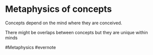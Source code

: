 # Metaphysics of concepts

Concepts depend on the mind where they are conceived.

There might be overlaps between concepts but they are unique within minds

\#Metaphysics #evernote

